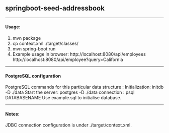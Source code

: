## springboot-seed-addressbook

---
#### Usage:
1. mvn package
2. cp context.xml ./target/classes/
3. mvn spring-boot:run
4. Example usage in browser:
        http://localhost:8080/api/employees
        http://localhost:8080/api/employee?query=California

---
#### PostgreSQL configuration
PostgreSQL commands for this particular data structure :
    Initialization: initdb -D ./data
    Start the server: postgres -D ./data
    connection : psql DATABASENAME
Use example.sql to initialise database.

---
#### Notes:
JDBC connection configuration is under ./target/context.xml.
